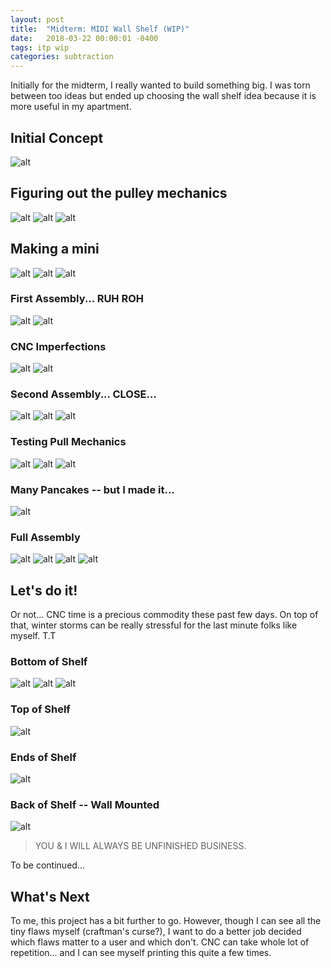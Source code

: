 ```yaml
---
layout: post
title:  "Midterm: MIDI Wall Shelf (WIP)"
date:   2018-03-22 00:00:01 -0400
tags: itp wip
categories: subtraction
---
```


Initially for the midterm, I really wanted to build something big. I was torn between too ideas but ended up choosing the wall shelf idea because it is more useful in my apartment.

## Initial Concept

![alt](/assets/img/subtraction/midi-shelf/00-concept.jpg)

## Figuring out the pulley mechanics

![alt](/assets/img/subtraction/midi-shelf/10-rough-pulley-prototype.jpg)
![alt](/assets/img/subtraction/midi-shelf/11-maybe-potentiometers.jpg)
![alt](/assets/img/subtraction/midi-shelf/12-rough-mechanics.jpg)

## Making a mini

![alt](/assets/img/subtraction/midi-shelf/50-mini-raw-materials.jpg)
![alt](/assets/img/subtraction/midi-shelf/51-mini-cutouts.jpg)
![alt](/assets/img/subtraction/midi-shelf/52-mini-cutouts.jpg)

### First Assembly... RUH ROH
![alt](/assets/img/subtraction/midi-shelf/53-first-assemly.jpg)
![alt](/assets/img/subtraction/midi-shelf/54-rod-fail.jpg)

### CNC Imperfections
![alt](/assets/img/subtraction/midi-shelf/55-uneveness.jpg)
![alt](/assets/img/subtraction/midi-shelf/56-unevenness.jpg)

### Second Assembly... CLOSE...
![alt](/assets/img/subtraction/midi-shelf/60-second-assembly.jpg)
![alt](/assets/img/subtraction/midi-shelf/61-assembly.jpg)
![alt](/assets/img/subtraction/midi-shelf/62-imperfect-assembly.jpg)

### Testing Pull Mechanics
![alt](/assets/img/subtraction/midi-shelf/63-pulley-assembly.jpg)
![alt](/assets/img/subtraction/midi-shelf/64-pulley-pulled.jpg)
![alt](/assets/img/subtraction/midi-shelf/65-pulley-with-roof.jpg)

### Many Pancakes -- but I made it...
![alt](/assets/img/subtraction/midi-shelf/66-many-pancakes.png)

### Full Assembly
![alt](/assets/img/subtraction/midi-shelf/70-setup-springs-bottom.jpg)
![alt](/assets/img/subtraction/midi-shelf/71-setup-springs-pulley.jpg)
![alt](/assets/img/subtraction/midi-shelf/72-stringing.jpg)
![alt](/assets/img/subtraction/midi-shelf/79-mini-final.jpg)

## Let's do it!
Or not... CNC time is a precious commodity these past few days. On top of that, winter storms can be really stressful for the last minute folks like myself. T.T

### Bottom of Shelf
![alt](/assets/img/subtraction/midi-shelf/80-shelf-bottom.png)
![alt](/assets/img/subtraction/midi-shelf/81-shelf-bottom-cam.jpg)
![alt](/assets/img/subtraction/midi-shelf/82-jig-for-minimum-pocket-diameter.jpg)

### Top of Shelf
![alt](/assets/img/subtraction/midi-shelf/83-midi-shelf-top.png)

### Ends of Shelf
![alt](/assets/img/subtraction/midi-shelf/84-midi-shelf-ends.png)

### Back of Shelf -- Wall Mounted
![alt](/assets/img/subtraction/midi-shelf/85-shelf-back.png)

> YOU & I WILL ALWAYS BE UNFINISHED BUSINESS.

To be continued...

## What's Next

To me, this project has a bit further to go. However, though I can see all the tiny flaws myself (craftman's curse?), I want to do a better job decided which flaws matter to a user and which don't. CNC can take whole lot of repetition... and I can see myself printing this quite a few times.

